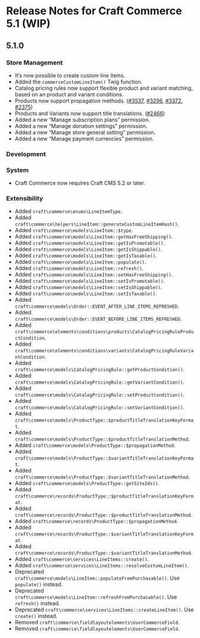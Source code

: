 # Release Notes for Craft Commerce 5.1 (WIP)

## 5.1.0

### Store Management
- It’s now possible to create custom line items.
- Added the `commerceCustomLineItem()` Twig function.
- Catalog pricing rules now support flexible product and variant matching, based on an product and variant conditions.
- Products now support propagation methods. ([#3537](https://github.com/craftcms/commerce/discussions/3537), [#3296](https://github.com/craftcms/commerce/discussions/3296), [#3372](https://github.com/craftcms/commerce/discussions/3372), [#2375](https://github.com/craftcms/commerce/discussions/2375))
- Products and Variants now support title translations. ([#2466](https://github.com/craftcms/commerce/discussions/2466))
- Added a new “Manage subscription plans” permission.
- Added a new “Manage donation settings” permission.
- Added a new “Manage store general setting” permission.
- Added a new “Manage payment currencies” permission.

### Development

### System
- Craft Commerce now requires Craft CMS 5.2 or later.

### Extensibility
- Added `craft\commerce\enums\LineItemType`.
- Added `craft\commerce\helpers\LineItem::generateCustomLineItemHash()`.
- Added `craft\commerce\models\LineItem::$type`.
- Added `craft\commerce\models\LineItem::getHasFreeShipping()`.
- Added `craft\commerce\models\LineItem::getIsPromotable()`.
- Added `craft\commerce\models\LineItem::getIsShippable()`.
- Added `craft\commerce\models\LineItem::getIsTaxable()`.
- Added `craft\commerce\models\LineItem::populate()`.
- Added `craft\commerce\models\LineItem::refresh()`.
- Added `craft\commerce\models\LineItem::setHasFreeShipping()`.
- Added `craft\commerce\models\LineItem::setIsPromotable()`.
- Added `craft\commerce\models\LineItem::setIsShippable()`.
- Added `craft\commerce\models\LineItem::setIsTaxable()`.
- Added `craft\commerce\models\Order::EVENT_AFTER_LINE_ITEMS_REFRESHED`.
- Added `craft\commerce\models\Order::EVENT_BEFORE_LINE_ITEMS_REFRESHED`.
- Added `craft\commerce\elements\conditions\products\CatalogPricingRuleProductCondition`.
- Added `craft\commerce\elements\conditions\variants\CatalogPricingRuleVariantCondition`.
- Added `craft\commerce\models\CatalogPricingRule::getProductCondition()`.
- Added `craft\commerce\models\CatalogPricingRule::getVariantCondition()`.
- Added `craft\commerce\models\CatalogPricingRule::setProductCondition()`.
- Added `craft\commerce\models\CatalogPricingRule::setVariantCondition()`.
- Added `craft\commerce\models\ProductType::$productTitleTranslationKeyFormat`.
- Added `craft\commerce\models\ProductType::$productTitleTranslationMethod`.
- Added `craft\commerce\models\ProductType::$propagationMethod`.
- Added `craft\commerce\models\ProductType::$variantTitleTranslationKeyFormat`.
- Added `craft\commerce\models\ProductType::$variantTitleTranslationMethod`.
- Added `craft\commerce\models\ProductType::getSiteIds()`.
- Added `craft\commerce\records\ProductType::$productTitleTranslationKeyFormat`.
- Added `craft\commerce\records\ProductType::$productTitleTranslationMethod`.
- Added `craft\commerce\records\ProductType::$propagationMethod`.
- Added `craft\commerce\records\ProductType::$variantTitleTranslationKeyFormat`.
- Added `craft\commerce\records\ProductType::$variantTitleTranslationMethod`.
- Added `craft\commerce\services\LineItems::create()`.
- Added `craft\commerce\services\LineItems::resolveCustomLineItem()`.
- Deprecated `craft\commerce\models\LineItem::populateFromPurchasable()`. Use `populate()` instead.
- Deprecated `craft\commerce\models\LineItem::refreshFromPurchasable()`. Use `refresh()` instead.
- Deprecated `craft\commerce\services\LineItems::createLineItem()`. Use `create()` instead.
- Removed `craft\commerce\fieldlayoutelements\UserCommerceField`.
- Removed `craft\commerce\fieldlayoutelements\UserCommerceField`.
